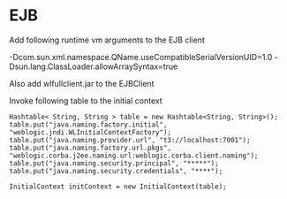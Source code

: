 # EJB

Add following runtime vm arguments to the EJB client

-Dcom.sun.xml.namespace.QName.useCompatibleSerialVersionUID=1.0
-Dsun.lang.ClassLoader.allowArraySyntax=true

Also add wlfullclient.jar to the EJBClient

  Invoke following table to the initial context

    Hashtable< String, String > table = new Hashtable<String, String>();
    table.put("java.naming.factory.initial", "weblogic.jndi.WLInitialContextFactory");
    table.put("java.naming.provider.url", "t3://localhost:7001");
    table.put("java.naming.factory.url.pkgs", "weblogic.corba.j2ee.naming.url:weblogic.corba.client.naming");
    table.put("java.naming.security.principal", "*****");
    table.put("java.naming.security.credentials", "****");
    
    InitialContext initContext = new InitialContext(table);
    

